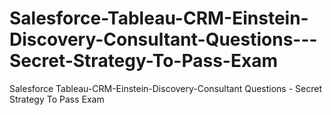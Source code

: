 # Salesforce-Tableau-CRM-Einstein-Discovery-Consultant-Questions---Secret-Strategy-To-Pass-Exam
Salesforce Tableau-CRM-Einstein-Discovery-Consultant Questions - Secret Strategy To Pass Exam
